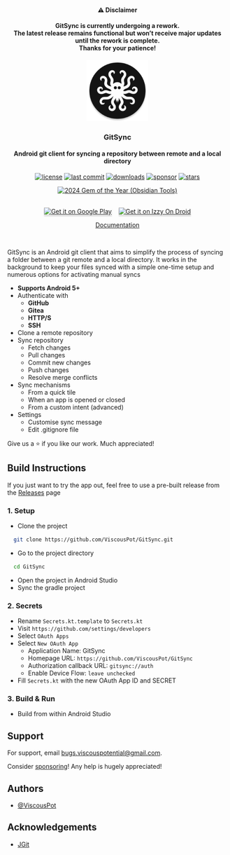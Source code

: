 <div align="center">
  <h4>⚠️ Disclaimer</h4>
  <h4>GitSync is currently undergoing a rework.<br/>The latest release remains functional but won’t receive major updates until the rework is complete.<br/>Thanks for your patience! </h4>
  
  <img src="app/src/main/res/mipmap-xxxhdpi/ic_launcher_round.webp" width="140" />

  <h3>GitSync</h3>
  <h4>Android git client for syncing a repository between remote and a local directory</h4>
  
  <p align="center">
    <a href="#"><img src="https://img.shields.io/github/license/ViscousPot/GitSync?v=1" alt="license"></a>
    <a href="#"><img src="https://img.shields.io/github/last-commit/ViscousPot/GitSync?v=1" alt="last commit"></a>
    <a href="#"><img src="https://img.shields.io/github/downloads/ViscousPot/GitSync/total" alt="downloads"></a>
    <a href="https://github.com/sponsors/ViscousPot"><img src="https://img.shields.io/static/v1?label=Sponsor&message=%E2%9D%A4&logo=GitHub&color=%23fe8e86" alt="sponsor"></a>
    <a href="#"><img src="https://img.shields.io/github/stars/ViscousPot/GitSync?v=1" alt="stars"></a>
  </p>
    <a href="#"><img alt="2024 Gem of the Year (Obsidian Tools)" src="https://img.shields.io/badge/2024%20Gem%20of%20the%20Year%20(Obsidian%20Tools)-grey?style=for-the-badge&logo=obsidian&logoColor=pink"></a>

  <br />
  <br />

  <p align="center">
  <a href="https://play.google.com/store/apps/details?id=com.viscouspot.gitsync" target="_blank"><img src="https://github.com/user-attachments/assets/168cb841-392d-493a-bc47-a9e3e8a61a62" alt="Get it on Google Play" style="width: 174px !important;box-shadow: 0px 3px 2px 0px rgba(190, 190, 190, 0.5) !important;-webkit-box-shadow: 0px 3px 2px 0px rgba(190, 190, 190, 0.5) !important;" ></a>
  &nbsp;&nbsp;
  <a href="https://apt.izzysoft.de/fdroid/index/apk/com.viscouspot.gitsync" target="_blank"><img src="https://gitlab.com/IzzyOnDroid/repo/-/raw/master/assets/IzzyOnDroidButtonGreyBorder_nofont.png" alt="Get it on Izzy On Droid" style="width: 174px !important;box-shadow: 0px 3px 2px 0px rgba(190, 190, 190, 0.5) !important;-webkit-box-shadow: 0px 3px 2px 0px rgba(190, 190, 190, 0.5) !important;" ></a>
  </p>

  <p align="center">
    <a href="https://github.com/ViscousPot/GitSync/wiki">Documentation</a>
  </p>
  <br />

</div>


GitSync is an Android git client that aims to simplify the process of syncing a folder between a git remote and a local directory. It works in the background to keep your files synced with a simple one-time setup and numerous options for activating manual syncs

- **Supports Android 5+**
- Authenticate with
    - **GitHub**
    - **Gitea**
    - **HTTP/S**
    - **SSH**
- Clone a remote repository
- Sync repository
    - Fetch changes
    - Pull changes
    - Commit new changes
    - Push changes
    - Resolve merge conflicts
- Sync mechanisms
    - From a quick tile
    - When an app is opened or closed
    - From a custom intent (advanced)
- Settings
    - Customise sync message
    - Edit .gitignore file
  
Give us a ⭐ if you like our work. Much appreciated!

## Build Instructions

If you just want to try the app out, feel free to use a pre-built release from the [Releases](https://github.com/ViscousPot/GitSync/releases) page

### 1. Setup 
- Clone the project
```bash
  git clone https://github.com/ViscousPot/GitSync.git
```


- Go to the project directory

```bash
  cd GitSync
```

- Open the project in Android Studio
- Sync the gradle project

### 2. Secrets 
- Rename `Secrets.kt.template` to `Secrets.kt`
- Visit `https://github.com/settings/developers`
- Select `OAuth Apps`
- Select `New OAuth App`
  - Application Name: GitSync
  - Homepage URL: `https://github.com/ViscousPot/GitSync`
  - Authorization callback URL: `gitsync://auth`
  - Enable Device Flow: `leave unchecked` 
- Fill `Secrets.kt` with the new OAuth App ID and SECRET

### 3. Build & Run
- Build from within Android Studio

## Support

For support, email bugs.viscouspotential@gmail.com.

Consider [sponsoring](https://github.com/sponsors/ViscousPot)! Any help is hugely appreciated!


## Authors

- [@ViscousPot](https://github.com/ViscousPot)


## Acknowledgements

 - [JGit](https://github.com/eclipse-jgit/jgit)


